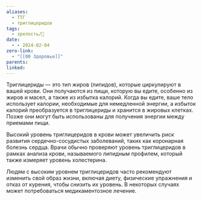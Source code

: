```yaml
---
aliases:
  - ТТГ
  - триглицеридов
tags:
  - зрелость/🌱
date:
  - - 2024-02-04
zero-link:
  - "[[00 Здоровье]]"
parents: 
linked:
---
```

Триглицериды — это тип жиров (липидов), которые циркулируют в вашей крови. Они получаются из пищи, которую вы едите, особенно из жиров и масел, а также из избытка калорий. Когда вы едите, ваше тело использует калории, необходимые для немедленной энергии, а избыток калорий преобразуется в триглицериды и хранится в жировых клетках. Позже они могут быть использованы для получения энергии между приемами пищи.

Высокий уровень триглицеридов в крови может увеличить риск развития сердечно-сосудистых заболеваний, таких как коронарная болезнь сердца. Врачи обычно проверяют уровень триглицеридов в рамках анализа крови, называемого липидным профилем, который также измеряет уровень холестерина.

Людям с высоким уровнем триглицеридов часто рекомендуют изменить свой образ жизни, включая диету, физические упражнения и отказ от курения, чтобы снизить их уровень. В некоторых случаях может потребоваться медикаментозное лечение.